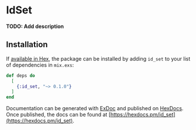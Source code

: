 # IdSet

**TODO: Add description**

## Installation

If [available in Hex](https://hex.pm/docs/publish), the package can be installed
by adding `id_set` to your list of dependencies in `mix.exs`:

```elixir
def deps do
  [
    {:id_set, "~> 0.1.0"}
  ]
end
```

Documentation can be generated with [ExDoc](https://github.com/elixir-lang/ex_doc)
and published on [HexDocs](https://hexdocs.pm). Once published, the docs can
be found at [https://hexdocs.pm/id_set](https://hexdocs.pm/id_set).

